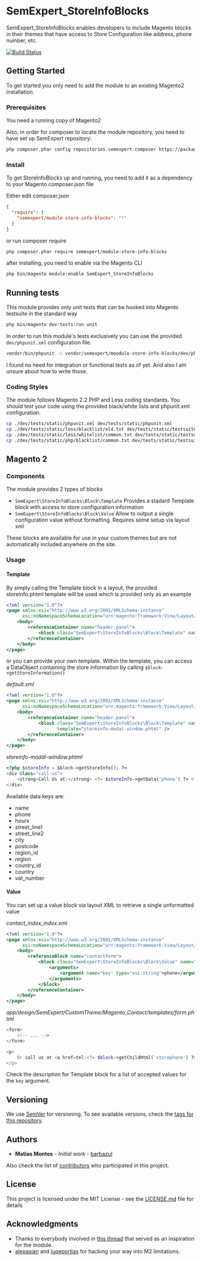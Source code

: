 # SemExpert_StoreInfoBlocks

SemExpert_StoreInfoBlocks enables developers to include Magento blocks in their themes that have access to Store 
Configuration like address, phone number, etc.

[![Build Status](https://travis-ci.org/SemExpert/StoreInfoBlocks.svg?branch=master)](https://travis-ci.org//SemExpert/StoreInfoBlocks)

## Getting Started

To get started you only need to add the module to an existing Magento2 installation.

### Prerequisites

You need a running copy of Magento2

Also, in order for composer to locate the module repository, you need to have set up SemExpert repository:

```bash
php composer.phar config repositories.semexpert composer https://packages.semexpert.com.ar/
```

### Install

To get StoreInfoBlocks up and running, you need to add it as a dependency to your Magento composer.json file

Either edit composer.json

```json
{
  "require": {
    "semexpert/module-store-info-blocks": "*"
  }
}
```

or run composer require

```bash
php composer.phar require semexpert/module-store-info-blocks
```

after installing, you need to enable via the Magento CLI

```bash
php bin/magento module:enable SemExpert_StoreInfoBlocks
```

## Running tests

This module provides only unit tests that can be hooked into Magento testsuite in the standard way

```bash
php bin/magento dev:tests:run unit
```

In order to run  this module's tests exclusively you can use the provided `dev/phpunit.xml` configuration file.

```bash
vendor/bin/phpunit -c vendor/semexpert/moodule-store-info-blocks/dev/phpunit.xml
```

I found no need for integration or functional tests as of yet. And also I am unsure about how to write those.

### Coding Styles

The module follows Magento 2.2 PHP and Less coding standards. You should test your code using the provided black/white 
lists and phpunit.xml configuration.

```bash
cp ./dev/tests/static/phpunit.xml dev/tests/static/phpunit.xml
cp ./dev/tests/static/less/blacklist/old.txt dev/tests/static/testsuite/Magento/Test/Less/_files/blacklist/old.txt
cp ./dev/tests/static/less/whitelist/common.txt dev/tests/static/testsuite/Magento/Test/Less/_files/whitelist/common.txt
cp ./dev/tests/static/php/blacklist/common.txt dev/tests/static/testsuite/Magento/Test/Php/_files/phpcpd/blacklist/common.txt
```

## Magento 2

### Components

The module provides 2 types of blocks

* `SemExpert\StoreInfoBlocks\Block\Template` Provides a stadard Template block with access to store configuration 
information
* `SemExpert\StoreInfoBlocks\Block\Value` Allow to output a single configuration value without formatting. Requires some
setup via layout xml

These blocks are available for use in your custom themes but are not automatically included anywhere on the site.

### Usage

#### Template

By simply calling the Template block in a layout, the provided storeinfo.phtml template will be used which is provided 
only as an example 

```xml
<?xml version="1.0"?>
<page xmlns:xsi="http://www.w3.org/2001/XMLSchema-instance" 
      xsi:noNamespaceSchemaLocation="urn:magento:framework:View/Layout/etc/page_configuration.xsd">
    <body>
        <referenceContainer name="header.panel">
            <block class="SemExpert\StoreInfoBlocks\Block\Template" name="header.storeinfo" />
        </referenceContainer>
    </body>
</page>
```

or you can provide your own template. Within the template, you can access a DataObject containing the store information
by calling `$block->getStoreInformation()`

*default.xml*

```xml
<?xml version="1.0"?>
<page xmlns:xsi="http://www.w3.org/2001/XMLSchema-instance" 
      xsi:noNamespaceSchemaLocation="urn:magento:framework:View/Layout/etc/page_configuration.xsd">
    <body>
        <referenceContainer name="header.panel">
            <block class="SemExpert\StoreInfoBlocks\Block\Template" name="header.storeinfo" 
                   template="storeinfo-modal-window.phtml" />
        </referenceContainer>
    </body>
</page>
```

*storeinfo-modal-window.phtml*

```php
<?php $storeInfo = $block->getStoreInfo(); ?>
<div class="call-us">
    <strong>Call Us at:</strong> <?= $storeInfo->getData('phone') ?> <?= $storeInfo->getData('hours') ?>
</div>
```

Available data keys are:

* name
* phone
* hours
* street_line1
* street_line2
* city
* postcode
* region_id
* region
* country_id
* country
* vat_number

#### Value

You can set up a value block via layout XML to retrieve a single unformatted value

*contact_index_index.xml*

```xml
<?xml version="1.0"?>
<page xmlns:xsi="http://www.w3.org/2001/XMLSchema-instance" 
      xsi:noNamespaceSchemaLocation="urn:magento:framework:View/Layout/etc/page_configuration.xsd">
    <body>
        <referenceBlock name="contactForm">
            <block class="SemExpert\StoreInfoBlocks\Block\Value" name="storephone">
                <arguments>
                    <argument name="key" type="xsi:string">phone</argument>
                </arguments>
            </block>
        </referenceContainer>
    </body>
</page>
```

*app/design/SemExpert/CustomTheme/Magento_Contact/templates/form.phtml*

```php
<form>
    <!-- ... -->
</form>

<p>
    Or call us at <a href=tel:<?= $block->getChildHtml('storephone') ?>"><?= $block->getChildHtml('storephone') ?></a>
</p>  
```

Check the description for Template block for a list of accepted values for the `key` argument.

## Versioning

We use [SemVer](http://semver.org/) for versioning. To see available versions, check the [tags for this repository](https://github.com/SemExpert/StoreInfoBlocks/tags). 


## Authors

* **Matías Montes** - *Initial work* - [barbazul](https://github.com/barbazul)

Also check the list of [contributors](https://github.com/SemExpert/StoreInfoBlocks/contributors) who participated in this project.

## License

This project is licensed under the MIT License - see the [LICENSE.md](LICENSE.md) file for details

## Acknowledgments


* Thanks to everybody involved in [this thread](https://magento.stackexchange.com/questions/125354/how-to-get-store-phone-number-in-magento-2) that served as an inspiration for the module.
* [alepasian](https://github.com/alepasian) and [lupeportias](https://github.com/lupeportias) for hacking your way into M2 limitations.

